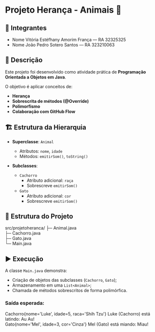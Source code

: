 # Projeto Herança - Animais 🐾

## 👥 Integrantes
- Nome Vitória Estéfhany Amorim França  — RA 32325325 
- Nome João Pedro Sotero Santos — RA 323210063 
 
## 📌 Descrição
Este projeto foi desenvolvido como atividade prática de **Programação Orientada a Objetos em Java**.  

O objetivo é aplicar conceitos de:
- **Herança**
- **Sobrescrita de métodos (@Override)**
- **Polimorfismo**
- **Colaboração com GitHub Flow**

## 🏗️ Estrutura da Hierarquia

- **Superclasse**: `Animal`  
  - Atributos: `nome`, `idade`  
  - Métodos: `emitirSom()`, `toString()`  

- **Subclasses**:  
  - `Cachorro`  
    - Atributo adicional: `raça`  
    - Sobrescreve `emitirSom()`  
  - `Gato`  
    - Atributo adicional: `cor`  
    - Sobrescreve `emitirSom()`  

## 📂 Estrutura do Projeto

src/projetoheranca/
├─ Animal.java </br>
├─ Cachorro.java</br>
├─ Gato.java</br>
└─ Main.java

## ▶️ Execução

A classe `Main.java` demonstra:
- Criação de objetos das subclasses (`Cachorro`, `Gato`);
- Armazenamento em uma `List<Animal>`;
- Chamada de métodos sobrescritos de forma polimórfica.

### Saída esperada:

Cachorro{nome='Luke', idade=5, raca='Shih Tzu'}
Luke (Cachorro) está latindo: Au Au!</br>
Gato{nome='Mel', idade=3, cor='Cinza'}
Mel (Gato) está miando: Miau!
